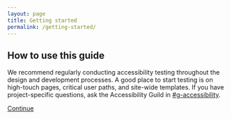 ```yaml
---
layout: page
title: Getting started
permalink: /getting-started/
---
```


## How to use this guide

We recommend regularly conducting accessibility testing throughout the design and development processes. A good place to start testing is on high-touch pages, critical user paths, and site-wide templates. If you have project-specific questions, ask the Accessibility Guild in [#g-accessibility](https://gsa-tts.slack.com/messages/g-accessibility/).

<a class="usa-button" href="{{ site.baseurl }}/keyboard-access/">Continue <i class="fa fa-angle-right" aria-hidden="true"></i></a>
